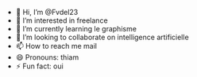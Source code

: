 - 👋 Hi, I’m @Fvdel23
- 👀 I’m interested in freelance 
- 🌱 I’m currently learning le graphisme 
- 💞️ I’m looking to collaborate on intelligence artificielle 
- 📫 How to reach me mail
- 😄 Pronouns: thiam
- ⚡ Fun fact: oui

<!---
Fvdel23/Fvdel23 is a ✨ special ✨ repository because its `README.md` (this file) appears on your GitHub profile.
You can click the Preview link to take a look at your changes.
--->
